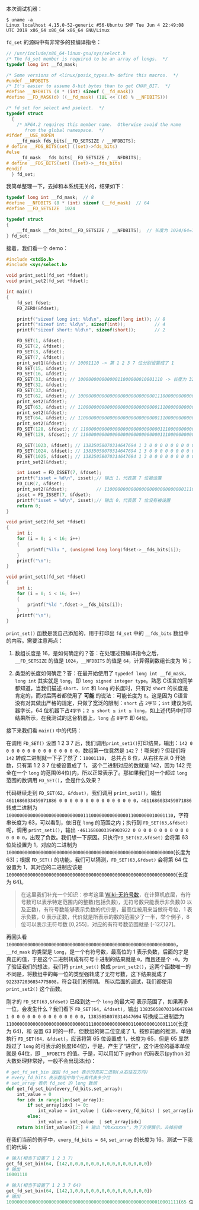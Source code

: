 本次调试机器：

```
$ uname -a
Linux localhost 4.15.0-52-generic #56-Ubuntu SMP Tue Jun 4 22:49:08 UTC 2019 x86_64 x86_64 x86_64 GNU/Linux
```

`fd_set` 的源码中有非常多的预编译指令：

```c
// /usr/include/x86_64-linux-gnu/sys/select.h
/* The fd_set member is required to be an array of longs.  */
typedef long int __fd_mask;

/* Some versions of <linux/posix_types.h> define this macros.  */
#undef __NFDBITS
/* It's easier to assume 8-bit bytes than to get CHAR_BIT.  */
#define __NFDBITS (8 * (int) sizeof (__fd_mask))
#define __FD_MASK(d) ((__fd_mask) (1UL << ((d) % __NFDBITS)))

/* fd_set for select and pselect.  */
typedef struct
  {
    /* XPG4.2 requires this member name.  Otherwise avoid the name
       from the global namespace.  */
#ifdef __USE_XOPEN
    __fd_mask fds_bits[__FD_SETSIZE / __NFDBITS];
# define __FDS_BITS(set) ((set)->fds_bits)
#else
    __fd_mask __fds_bits[__FD_SETSIZE / __NFDBITS];
# define __FDS_BITS(set) ((set)->__fds_bits)
#endif
  } fd_set;
```

我简单整理一下，去掉和本系统无关的，结果如下：

```c
typedef long int __fd_mask;  // 8
#define __NFDBITS (8 * (int) sizeof (__fd_mask)  // 64
#define __FD_SETSIZE  1024

typedef struct
{
    __fd_mask __fds_bits[__FD_SETSIZE / __NFDBITS];  // 长度为 1024/64=16
} fd_set;

```

接着，我们看一个 demo：

```c
#include <stdio.h>
#include <sys/select.h>

void print_set1(fd_set *fdset);
void print_set2(fd_set *fdset);

int main()
{
    fd_set fdset;
    FD_ZERO(&fdset);

    printf("sizeof long int: %ld\n", sizeof(long int)); // 8
    printf("sizeof int: %ld\n", sizeof(int));           // 4
    printf("sizeof short: %ld\n", sizeof(short));       // 2

    FD_SET(1, &fdset);
    FD_SET(2, &fdset);
    FD_SET(3, &fdset);
    FD_SET(7, &fdset);
    print_set1(&fdset); // 10001110 -> 第 1 2 3 7 位分别设置成了 1
    FD_SET(15, &fdset);
    FD_SET(16, &fdset);
    FD_SET(31, &fdset); // 10000000000000011000000010001110 -> 长度为 32
    FD_SET(32, &fdset);
    FD_SET(33, &fdset);
    FD_SET(62, &fdset); // 100000000000000000000000000001110000000000000011000000010001110 0->长度为 63
    print_set2(&fdset);
    FD_SET(63, &fdset); // 1100000000000000000000000000001110000000000000011000000010001110 0 -> 长度为 64
    print_set2(&fdset);
    FD_SET(64, &fdset); // 1100000000000000000000000000001110000000000000011000000010001110 1 -> 长度还是 64，但产生了进位
    print_set2(&fdset);
    FD_SET(128, &fdset); // 1100000000000000000000000000001110000000000000011000000010001110 1 1-> 长度还是 63，但是在 64 和 128 的时候产生了进位
    FD_SET(129, &fdset); // 1100000000000000000000000000001110000000000000011000000010001110 1 3-> 长度还是 63，但是在 64 和 128 的时候产生了进位

    FD_SET(1023, &fdset); // 13835058070314647694 1 3 0 0 0 0 0 0 0 0 0 0 0 0 9223372036854775808
    FD_SET(1024, &fdset); // 13835058070314647694 1 3 0 0 0 0 0 0 0 0 0 0 0 0 9223372036854775808
    FD_SET(1025, &fdset); // 13835058070314647694 1 3 0 0 0 0 0 0 0 0 0 0 0 0 9223372036854775808
    print_set2(&fdset);

    int isset = FD_ISSET(7, &fdset); 
    printf("isset = %d\n", isset);// 输出 1，代表第 7 位被设置
    FD_CLR(7, &fdset);
    print_set2(&fdset);           // 1100000000000000000000000000001110000000000000011000000000001110 1 3 0 0 0 0 0 0 0 0 0 0 0 0 9223372036854775808 -> 第 7 位的 1 变成了 0
    isset = FD_ISSET(7, &fdset); 
    printf("isset = %d\n", isset);// 输出 0，代表第 7 位没有被设置
    return 0;
}

void print_set2(fd_set *fdset)
{
    int i;
    for (i = 0; i < 16; i++)
    {
        printf("%llu ", (unsigned long long)fdset->__fds_bits[i]);
    }
    printf("\n");
}

void print_set1(fd_set *fdset)
{
    int i;
    for (i = 0; i < 16; i++)
    {
        printf("%ld ",fdset->__fds_bits[i]);
    }
    printf("\n");
}
```

`print_set()` 函数是我自己添加的，用于打印出 `fd_set` 中的 `__fds_bits` 数组中的内容。需要注意两点：

1. 数组长度是 16，是如何确定的？答：在处理过预编译指令之后，`__FD_SETSIZE` 的值是 `1024`，`__NFDBITS` 的值是 `64`，计算得到数组长度为 16；

2. 类型的长度如何确定？答：在最开始使用了 `typedef long int __fd_mask`，`long int` 其实就是 `long`，即 `long signed integer type`。熟悉 C语言的同学都知道，当我们描述 `short`、`int` 和 `long` 的长度时，只有对 `short` 的长度是肯定的，而对后两者都使用了 **可能** 的说法：可能长度为 `8`。这是因为 C语言 没有对其做出严格的规定，只做了宽泛的限制：`short` 占 `2字节`；`int` 建议为机器字长，64 位机器下占`4字节`；`2 ≤ short ≤ int ≤ long`，如上述代码中打印结果所示，在我测试的这台机器上，`long` 占 `8字节` 即 `64位`。

接下来我们看 `main()` 中的代码：

在调用 `FD_SET()` 设置 1 2 3 7 后，我们调用`print_set1()`打印结果，输出：`142 0 0 0 0 0 0 0 0 0 0 0 0 0 0 0`，数组第一位竟然是 `142`？！哪来的？但我们将 `142` 转成二进制就一下子了然了：`10001110`， 总共占 8 位，从右往左从 0 开始数，只有第 1 2 3 7 位被设置成了 1， 这个二进制对应的数就是 142，因为 142 完全在一个 `long` 的范围(64位)内，所以正常表示了。那如果我们对一个超过 `long` 范围的数调用 `FD_SET()`，会是什么效果？

代码继续走到 `FD_SET(62, &fdset)`，我们调用 `print_set1()`，输出 `4611686033459871886 0 0 0 0 0 0 0 0 0 0 0 0 0 0 0`，`4611686033459871886` 转成二进制为 `100000000000000000000000000001110000000000000011000000010001110`，字符串长度为 63，可以看到，依旧在 `long` 的范围之内；执行到 `FD_SET(63,&fdset)` 呢，调用 `print_set1()`，输出 `-4611686003394903922 0 0 0 0 0 0 0 0 0 0 0 0 0 0 0`，出现了负数。我们想一下原因。只执行`FD_SET(62,&fdset)` 会将第 63 位处设置为 1，对应的二进制为 `100000000000000000000000000000000000000000000000000000000000000`(长度为 63)；根据 `FD_SET()` 的功能，我们可以猜测，`FD_SET(63,&fdset)` 会将第 64 位设置为 1，其对应的二进制应该是 `1000000000000000000000000000000000000000000000000000000000000000`(长度为 64)。

> 在这里我们补充一个知识：参考这里 [Wiki-无符号数](https://zh.wikipedia.org/wiki/%E6%97%A0%E7%AC%A6%E5%8F%B7%E6%95%B0)，在计算机底层，有符号数可以表示特定范围内的整数(包括负数)，无符号数只能表示非负数(0 以及正数)，有符号数能够表示负数的代价是，最高位被用来当做符号位，1 表示负数，0 表示正数，代价就是所表示的数的范围少了一半，举个例子，8 位可以表示无符号数 [0,255]，对应的有符号数范围就是 [-127,127]。

再回头看 `1000000000000000000000000000000000000000000000000000000000000000`，`__fd_mask` 的类型是 `long`，是一个有符号数，最高位的 1 表示负数，后面的才是真正的值，于是这个二进制转成有符号十进制的结果就是 `0`，而且还是个 `-0`。为了验证我们的想法，我们将 `print_set()` 换成 `print_set2()`，这两个函数唯一的不同是，将数组中的每一位的类型强转成了无符号数，这下结果就成了 `9223372036854775808`，符合我们的预期。 所以后面的调试，我们都使用 `print_set2()` 这个函数。

刚才的 `FD_SET(63,&fdset)` 已经到达一个 `long` 的最大可 表示范围了，如果再多一位，会发生什么？我们看下 `FD_SET(64, &fdset)`，输出 `13835058070314647694 1 0 0 0 0 0 0 0 0 0 0 0 0 0 0`，`13835058070314647694` 转换成二进制后为 `1100000000000000000000000000001110000000000000011000000010001110`(长度为 64)，和 设置 63 时的一样，但数组的第二位变成了 1。按照前面的推测，单独执行 `FD_SET(64, &fdset)`，应该将第 65 位设置成 1，长度为 65，但是 65 显然超过了 `long` 的可表示的长度(64位)，于是，产生了“进位”，这个进位的基本单位就是 64位，即 `__NFDBITS` 的值。于是，可以用如下 python 代码表示(python 对大数处理非常好，一般不会出现溢出)：
```python
# get_fd_set_bin 返回 fd_set 表示的真实二进制(从右往左方向)
# every_fd_bits 表示数组中每个元素代表多少位
# set_array 表示 fd_set 的 long 数组
def get_fd_set_bin(every_fd_bits,set_array):
    int_value = 0
    for idx in range(len(set_array)):
        if set_array[idx] != 0:
            int_value = int_value | (idx<<every_fd_bits) | set_array[idx]
        else:
            int_value = int_value  | set_array[idx]
    return bin(int_value)[2:] # 输出 "0bxxxxxx"，为了方便展示，去掉前缀
```

在我们当前的例子中，`every_fd_bits = 64`, `set_array` 的长度为 16。测试一下我们的代码：

```python
# 输入(相当于设置了 1 2 3 7)
get_fd_set_bin(64, [142,0,0,0,0,0,0,0,0,0,0,0,0,0,0,0])
# 输出 
10001110 

# 输入(相当于设置了 1 2 3 7 64)
get_fd_set_bin(64, [142,1,0,0,0,0,0,0,0,0,0,0,0,0,0,0])
# 输出
10000000000000000000000000000000000000000000000000000000010001111(65 位，从右往左第 65 位是 1)
```


